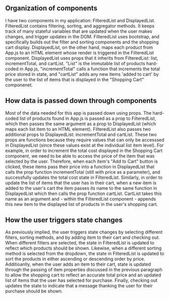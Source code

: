 ## Organization of components

I have two components in my application: FilteredList and DisplayedList. FilteredList contains
filtering, sorting, and aggregator methods. It keeps track of many stateful variables that are
updated when the user makes changes, and trigger updates in the DOM. FilteredList uses 
bootstrap, and specifically builds out the filter and sorting components and the shopping cart
display. DisplayedList, on the other hand, maps each product from App.js to an HTML element 
whose render is triggered in the FilteredList component. DisplayedList uses props that it 
inherits from FilteredList: list, incrementTotal, and cartList. "List" is the immutable list of 
products hard-coded in App.js, "incrementTotal" calls a function that increments the total price 
stored in state, and "cartList" adds any new items 'added to cart' by the user to the list of 
items that is displayed in the "Shopping Cart" componenet.  

## How data is passed down through components

Most of the data needed for this app is passed down using props. The hard-coded list of products
found in App.js is passed as a prop to FilteredList, which then passes the same argument as a 
prop to DisplayedList (which maps each list item to an HTML element). FilteredList also passes
two additional props to DisplayedList: incrementTotal and cartList. These two props are functions
because they require values that can only be accesssed in DisplayedList (since these values exist
at the individual list item level). For example, in order to increment the total cost displayed 
in the Shopping Cart component, we need to be able to access the price of the item that was 
selected by the user. Therefore, when each item's "Add to Cart" button is clicked, these items 
pass their price into a function in DisplayedList that calls the prop function incrementTotal
(still with price as a parameter), and successfully updates the total cost state in FilteredList.
Similarly, in order to update the list of items that the user has in their cart, when a new 
item is added to the user's cart the item passes its name to the same function in DisplayedList
which then calls the prop function cartList. CartList takes this name as an argument and - 
within the FilteredList component - appends this new item to the displayed list of products in
the user's shopping cart. 

## How the user triggers state changes

As previously implied, the user triggers state changes by selecting different filters, sorting
methods, and by adding item to their cart and checking out. When different filters are 
selected, the state in FilteredList is updated to reflect which products should be shown.
Likewise, when a different sorting method is selected from the dropdown, the state in 
FilteredList is updated to sort the products in either ascending or descending order by price.
Additioanlly, when the user adds an item to their cart, state is updated through the passing of
item properties discussed in the previous paragraph to allow the shopping cart to reflect an
accurate total price and an updated list of items that the user has selected for purchase. 
Finally, checking out updates the state to indicate that a message thanking the user for their
purchase should be shown.
